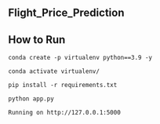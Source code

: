 ## Flight_Price_Prediction


## How to Run

```
conda create -p virtualenv python==3.9 -y
```

```
conda activate virtualenv/
```

```
pip install -r requirements.txt
```

```
python app.py
```

```
Running on http://127.0.0.1:5000
```